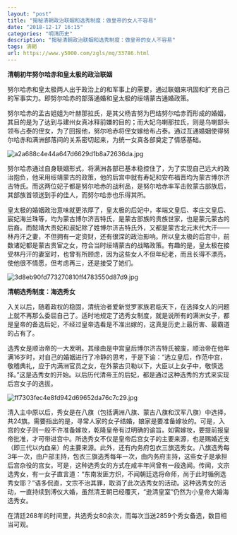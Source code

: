 ```yaml
---
layout: "post"
title: "揭秘清朝政治联姻和选秀制度：做皇帝的女人不容易"
date: "2018-12-17 16:15"
categories: "明清历史"
description: "揭秘清朝政治联姻和选秀制度：做皇帝的女人不容易"
tags: 清朝
url: https://www.y5000.com/zgls/mq/33786.html
---
```






**清朝初年努尔哈赤和皇太极的政治联姻**

努尔哈赤和皇太极两人出于政治上的和军事上的需要，通过联姻来巩固和扩充自己的军事实力。即努尔哈赤的部落通婚和皇太极的绥靖蒙古通婚政策。

努尔哈赤的孟古姐姐为叶赫那拉氏，是其父杨吉努为巴结努尔哈赤而形成的婚姻，其目的是为了达到与建州女真冰释前嫌的目的；而大妃乌喇那拉氏，则是乌喇部头领布占泰的侄女，为了回报他，努尔哈赤将侄女嫁给布占泰。通过互通婚姻使得努尔哈赤和满洲部落间的关系密切起来，为统一女真各部奠定了情感基础。

![a2a688c4e44a647d6629d1b8a72636da.jpg](https://img.y5000.com/uploads/allimg/180929/a2a688c4e44a647d6629d1b8a72636da.jpg)

努尔哈赤通过自身联姻形式，将满洲各部已基本稳控住了，为了实现自己远大的政治抱负，他采用绥靖蒙古的政策，他的后宫中就有寿妃和安布福晋均为蒙古博尔济吉特氏。而这两位妃子都是努尔哈赤的战利品，是努尔哈赤率军击败蒙古部族后，其部族首领送到手的佳人，而努尔哈赤也乐得其所。

皇太极的婚姻政治意味就更浓厚了，皇太极的后妃中，孝端文皇后、孝庄文皇后、宸妃海兰珠等，均为蒙古博尔济吉特氏，是蒙古部族的贵族世家，也是蒙元蒙古的后裔。而懿靖大贵妃和淑妃除了姓博尔济吉特氏外，又都是蒙古北元末代大汗——林丹汗之妻，不但拥有一定资财，还有很深的政治影响。所以皇太极的后宫中，前数诸妃都是蒙古贵宦之女，符合当时绥靖蒙古的战略政策。有趣的是，皇太极在接受林丹汗的妻室时，也曾有所顾虑，因为这些女人不但年纪老，而且长得不漂亮，使他很不情愿，但考虑再三，还是接受了她们。

![3d8eb90fd773270810ff4783550d87d9.jpg](https://img.y5000.com/uploads/allimg/180929/3d8eb90fd773270810ff4783550d87d9.jpg)

 **清朝选秀制度：海选秀女**  

入关以后，随着政权的稳固，清统治者爱新觉罗家族君临天下，在选择女人的问题上就不再那么委屈自己了。适时地规定了选秀女制度，就是说所有的满洲女子，都是皇帝的备选后妃，不经过皇帝选看是不准出嫁的，这真是历史上最厉害、最霸道的占有了。

选秀女是顺治帝的一大发明。其缘由是中宫皇后博尔济吉特氏被废，顺治帝在他年满16岁时，对自己的婚姻进行了冷静的思考，于是下谕：“选立皇后，作范中宫，敬稽典礼，应于内满洲官员之女，在外蒙古贝勒以下，大臣以上女子中，敬慎选择。”这是选秀女的开始。以后历代清帝王的后妃，都是通过这种选秀的方式来实现后宫女子的选拔。

![ff7303fec4e8fd942d69652da76c7c29.jpg](https://img.y5000.com/uploads/allimg/180929/ff7303fec4e8fd942d69652da76c7c29.jpg)

清入主中原以后，秀女是在八旗（包括满洲八旗、蒙古八旗和汉军八旗）中选择，共24旗。需要指出的是，寻常人家的女子结婚，娘家是要准备嫁妆的。可是，入宫的女子则一般不许准备嫁妆，乾隆皇帝有过明确的谕旨。如需嫁妆，要提前报皇帝批准，才可带进宫中。所选秀女不仅是皇帝后宫女子的主要来源，也是赐婚近支（即三代以内血亲）的主要来源。此外，还有内务府包衣三旗选秀女。八旗选秀每3年一次，由户部主持，包衣三旗选秀每年一次，由内务府主持，这些女子是承担后宫杂役的宫女。可是，这种选秀女的方式在咸丰年间曾有一段逸闻。传闻，文宗选秀女，有一女子直言道：“东南发匪方炽，不闻朝廷选将命师，尚于此时循例选秀女耶？”语多侃直，文宗不治其罪，取消了此次选秀女的活动。这种选秀女的活动，一直持续到溥仪大婚，虽然清王朝已经覆灭，“逊清皇室”仍然为小皇帝大婚海选秀女。

在清廷268年的时间里，共选秀女80余次，而每次当送2859个秀女备选，数目相当可观。
